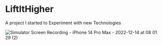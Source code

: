 # LiftItHigher
A project I started to Experiment with new Technologies


![Simulator Screen Recording - iPhone 14 Pro Max - 2022-12-14 at 08 01 29 (2)](https://user-images.githubusercontent.com/5504860/207626875-46d5ec83-0bc4-465a-8fe9-3ddb98762243.gif)
